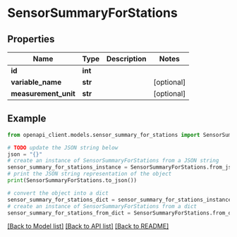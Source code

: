 # SensorSummaryForStations


## Properties

Name | Type | Description | Notes
------------ | ------------- | ------------- | -------------
**id** | **int** |  | 
**variable_name** | **str** |  | [optional] 
**measurement_unit** | **str** |  | [optional] 

## Example

```python
from openapi_client.models.sensor_summary_for_stations import SensorSummaryForStations

# TODO update the JSON string below
json = "{}"
# create an instance of SensorSummaryForStations from a JSON string
sensor_summary_for_stations_instance = SensorSummaryForStations.from_json(json)
# print the JSON string representation of the object
print(SensorSummaryForStations.to_json())

# convert the object into a dict
sensor_summary_for_stations_dict = sensor_summary_for_stations_instance.to_dict()
# create an instance of SensorSummaryForStations from a dict
sensor_summary_for_stations_from_dict = SensorSummaryForStations.from_dict(sensor_summary_for_stations_dict)
```
[[Back to Model list]](../README.md#documentation-for-models) [[Back to API list]](../README.md#documentation-for-api-endpoints) [[Back to README]](../README.md)


